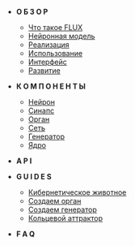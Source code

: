 <!-- docs/_sidebar.md -->
- **О Б З О Р**

  - [Что такое FLUX](ru/overview/about.md)
  - [Нейронная модель](ru/overview/model_overview.md)
  - [Реализация](ru/overview/architecture_overview.md)
  - [Использование](ru/overview/usage.md)
  - [Интерфейс](ru/overview/interface.md)
  - [Развитие](ru/overview/roadmap.md)

- **К О М П О Н Е Н Т Ы**

  - [Нейрон](ru/components/neuron.md)
  - [Синапс](ru/components/synapse.md)
  - [Орган](ru/components/organ.md)
  - [Сеть](ru/components/circuit.md)
  - [Генератор](ru/components/generator.md)
  - [Ядро](ru/components/engine.md)

- **A P I**

- **G U I D E S**

  - [Кибернетическое животное](ru/guides/tadpole.md)
  - [Создаем орган](ru/guides/creating_organ.md)
  - [Создаем генератор](ru/guides/creating_generator.md)
  - [Кольцевой аттрактор](ru/guides/ring_attractor.md)

- **F A Q**

